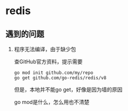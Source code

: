 # redis

## 遇到的问题

1. 程序无法编译，由于缺少包

   查GitHub官方资料，提示需要

   ```
   go mod init github.com/my/repo
   go get github.com/go-redis/redis/v8
   ```

   但是，本地并不能go get，好像是因为墙的原因

   go mod是什么，怎么用也不清楚

